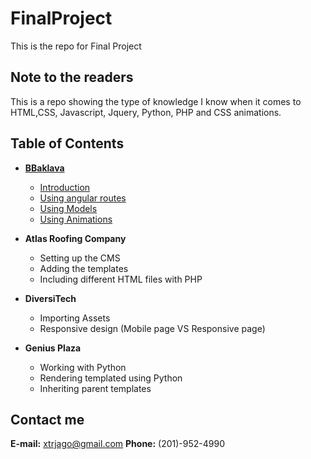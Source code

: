 # FinalProject
This is the repo for Final Project 

## Note to the readers
This is a repo showing the type of knowledge I know when it comes to HTML,CSS, Javascript, Jquery, Python, PHP and CSS animations.

## Table of Contents
* **[BBaklava](./bbaklava)** 
    * [Introduction](.bbaklava/#introduction)
    * [Using angular routes](.bbaklava/#angularRoutes)
    * [Using Models](.bbaklava/#usingModels)
    * [Using Animations](.bbaklava/#animation)

* **Atlas Roofing Company** 
    * Setting up the CMS
    * Adding the templates
    * Including different HTML files with PHP
    
* **DiversiTech** 
    * Importing Assets
    * Responsive design (Mobile page VS Responsive page)
    
* **Genius Plaza** 
    * Working with Python
    * Rendering templated using Python
    * Inheriting parent templates
    
## Contact me
**E-mail:** xtrjago@gmail.com
**Phone:** (201)-952-4990
